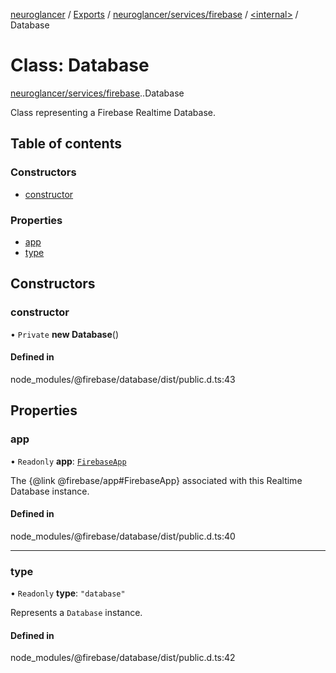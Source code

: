 [neuroglancer](../README.md) / [Exports](../modules.md) / [neuroglancer/services/firebase](../modules/neuroglancer_services_firebase.md) / [<internal\>](../modules/neuroglancer_services_firebase._internal_.md) / Database

# Class: Database

[neuroglancer/services/firebase](../modules/neuroglancer_services_firebase.md).[<internal>](../modules/neuroglancer_services_firebase._internal_.md).Database

Class representing a Firebase Realtime Database.

## Table of contents

### Constructors

- [constructor](neuroglancer_services_firebase._internal_.Database.md#constructor)

### Properties

- [app](neuroglancer_services_firebase._internal_.Database.md#app)
- [type](neuroglancer_services_firebase._internal_.Database.md#type)

## Constructors

### constructor

• `Private` **new Database**()

#### Defined in

node_modules/@firebase/database/dist/public.d.ts:43

## Properties

### app

• `Readonly` **app**: [`FirebaseApp`](../interfaces/neuroglancer_services_firebase._internal_.FirebaseApp.md)

The {@link @firebase/app#FirebaseApp} associated with this Realtime Database instance.

#### Defined in

node_modules/@firebase/database/dist/public.d.ts:40

___

### type

• `Readonly` **type**: ``"database"``

Represents a `Database` instance.

#### Defined in

node_modules/@firebase/database/dist/public.d.ts:42
